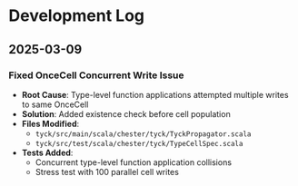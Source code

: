 # Development Log

## 2025-03-09

### Fixed OnceCell Concurrent Write Issue
- **Root Cause**: Type-level function applications attempted multiple writes to same OnceCell
- **Solution**: Added existence check before cell population
- **Files Modified**:
  - `tyck/src/main/scala/chester/tyck/TyckPropagator.scala`
  - `tyck/src/test/scala/chester/tyck/TypeCellSpec.scala`
- **Tests Added**:
  - Concurrent type-level function application collisions
  - Stress test with 100 parallel cell writes
